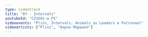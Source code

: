 ```yaml
---
type: videotrack
title: "07 - Intervals"
youtubeId: "CZ3S9i-w_PI"
videoevents: "Plini, Intervals, Animals as Leaders в Patronaat"
videoartists: ["Plini", "Аарон Маршалл"]
---
```

